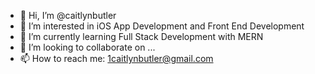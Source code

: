 - 👋 Hi, I’m @caitlynbutler
- 👀 I’m interested in iOS App Development and Front End Development
- 🌱 I’m currently learning Full Stack Development with MERN
- 💞️ I’m looking to collaborate on ...
- 📫 How to reach me: 1caitlynbutler@gmail.com

<!---
caitlynbutler/caitlynbutler is a ✨ special ✨ repository because its `README.md` (this file) appears on your GitHub profile.
You can click the Preview link to take a look at your changes.
--->
